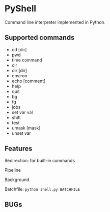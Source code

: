 # PyShell

Command line interpreter implemented in Python.

## Supported commands

* cd [dir]
* pwd
* time command
* clr
* dir [dir]
* environ
* echo [comment]
* help
* quit
* bg
* fg
* jobs
* set var val
* shift
* test
* umask [mask]
* unset var

## Features

Redirection: for built-in commands

Pipeline

Background

Batchfile: `python shell.py BATCHFILE`

## BUGs


